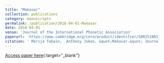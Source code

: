 ```yaml
---
title: "Makasar"
collection: publications
category: manuscripts
permalink: /publication/2016-04-01-Makasar
date: 2016-04-01
venue: 'Journal of the International Phonetic Association'
paperurl: 'https://www.cambridge.org/core/product/identifier/S002510031500033X/type/journal_article'
citation: ' Marija Tabain,  Anthony Jukes, &quot;Makasar.&quot; Journal of the International Phonetic Association, 2016.'
---
```

[Access paper here](https://www.cambridge.org/core/product/identifier/S002510031500033X/type/journal_article){:target="_blank"}
